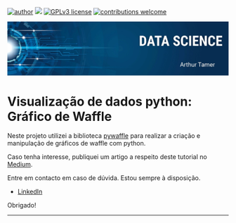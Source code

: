 [![author](https://img.shields.io/badge/author-ArthurTamer-red.svg)](https://bit.ly/Arthur-Tamer-LinkedIn) [![](https://img.shields.io/badge/python-3.7+-blue.svg)](https://www.python.org/downloads/release/python-365/) [![GPLv3 license](https://img.shields.io/badge/License-GPLv3-blue.svg)](http://perso.crans.org/besson/LICENSE.html) [![contributions welcome](https://img.shields.io/badge/contributions-welcome-brightgreen.svg?style=flat)](https://github.com/Arthur-Tamer/Grafico_de_Waffle/issues)
<p align="center">
  <img src="banner.jpeg" >

# Visualização de dados python: Gráfico de Waffle

Neste projeto utilizei a biblioteca [pywaffle](https://pywaffle.readthedocs.io/en/latest/) para realizar a criação e manipulação de gráficos de waffle com python.

Caso tenha interesse, publiquei um artigo a respeito deste tutorial no [Medium](https://bit.ly/Grafico_de_Waffle_GitHub3).


Entre em contacto em caso de dúvida. Estou sempre à disposição.

* [LinkedIn](https://bit.ly/Arthur-Tamer-LinkedIn)

Obrigado!

-----------------------------------------------------

